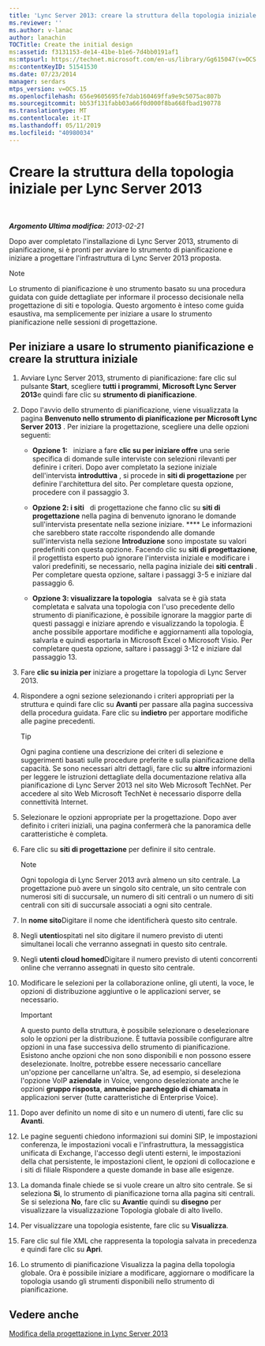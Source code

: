 ```yaml
---
title: 'Lync Server 2013: creare la struttura della topologia iniziale'
ms.reviewer: ''
ms.author: v-lanac
author: lanachin
TOCTitle: Create the initial design
ms:assetid: f3131153-de14-41be-b1e6-7d4bb0191af1
ms:mtpsurl: https://technet.microsoft.com/en-us/library/Gg615047(v=OCS.15)
ms:contentKeyID: 51541530
ms.date: 07/23/2014
manager: serdars
mtps_version: v=OCS.15
ms.openlocfilehash: 656e9605695fe7dab160469ffa9e9c5075ac807b
ms.sourcegitcommit: bb53f131fabb03a66f0d000f8ba668fbad190778
ms.translationtype: MT
ms.contentlocale: it-IT
ms.lasthandoff: 05/11/2019
ms.locfileid: "40980034"
---
```

<div data-xmlns="http://www.w3.org/1999/xhtml">

<div class="topic" data-xmlns="http://www.w3.org/1999/xhtml" data-msxsl="urn:schemas-microsoft-com:xslt" data-cs="http://msdn.microsoft.com/en-us/">

<div data-asp="http://msdn2.microsoft.com/asp">

# <a name="create-the-initial-topology-design-for-lync-server-2013"></a>Creare la struttura della topologia iniziale per Lync Server 2013

</div>

<div id="mainSection">

<div id="mainBody">

<span> </span>

_**Argomento Ultima modifica:** 2013-02-21_

Dopo aver completato l'installazione di Lync Server 2013, strumento di pianificazione, si è pronti per avviare lo strumento di pianificazione e iniziare a progettare l'infrastruttura di Lync Server 2013 proposta.

<div>


> [!NOTE]  
> Lo strumento di pianificazione è uno strumento basato su una procedura guidata con guide dettagliate per informare il processo decisionale nella progettazione di siti e topologia. Questo argomento è inteso come guida esaustiva, ma semplicemente per iniziare a usare lo strumento pianificazione nelle sessioni di progettazione.



</div>

<div>

## <a name="to-get-started-using-the-planning-tool-and-create-the-initial-design"></a>Per iniziare a usare lo strumento pianificazione e creare la struttura iniziale

1.  Avviare Lync Server 2013, strumento di pianificazione: fare clic sul pulsante **Start**, scegliere **tutti i programmi**, **Microsoft Lync Server 2013**e quindi fare clic su **strumento di pianificazione**.

2.  Dopo l'avvio dello strumento di pianificazione, viene visualizzata la pagina **Benvenuto nello strumento di pianificazione per Microsoft Lync Server 2013** . Per iniziare la progettazione, scegliere una delle opzioni seguenti:
    
      - **Opzione 1:**   iniziare a fare **clic su per iniziare offre** una serie specifica di domande sulle interviste con selezioni rilevanti per definire i criteri. Dopo aver completato la sezione iniziale dell'intervista **introduttiva** , si procede in **siti di progettazione** per definire l'architettura del sito. Per completare questa opzione, procedere con il passaggio 3.
    
      - **Opzione 2: i siti**   di progettazione che fanno clic su **siti di progettazione** nella pagina di benvenuto ignorano le domande sull'intervista presentate nella sezione iniziare. **** Le informazioni che sarebbero state raccolte rispondendo alle domande sull'intervista nella sezione **Introduzione** sono impostate su valori predefiniti con questa opzione. Facendo clic su **siti di progettazione**, il progettista esperto può ignorare l'intervista iniziale e modificare i valori predefiniti, se necessario, nella pagina iniziale dei **siti centrali** . Per completare questa opzione, saltare i passaggi 3-5 e iniziare dal passaggio 6.
    
      - **Opzione 3: visualizzare la topologia**   salvata se è già stata completata e salvata una topologia con l'uso precedente dello strumento di pianificazione, è possibile ignorare la maggior parte di questi passaggi e iniziare aprendo e visualizzando la topologia. È anche possibile apportare modifiche e aggiornamenti alla topologia, salvarla e quindi esportarla in Microsoft Excel o Microsoft Visio. Per completare questa opzione, saltare i passaggi 3-12 e iniziare dal passaggio 13.

3.  Fare **clic su inizia per** iniziare a progettare la topologia di Lync Server 2013.

4.  Rispondere a ogni sezione selezionando i criteri appropriati per la struttura e quindi fare clic su **Avanti** per passare alla pagina successiva della procedura guidata. Fare clic su **indietro** per apportare modifiche alle pagine precedenti.
    
    <div>
    

    > [!TIP]  
    > Ogni pagina contiene una descrizione dei criteri di selezione e suggerimenti basati sulle procedure preferite e sulla pianificazione della capacità. Se sono necessari altri dettagli, fare clic su <STRONG>altre</STRONG> informazioni per leggere le istruzioni dettagliate della documentazione relativa alla pianificazione di Lync Server 2013 nel sito Web Microsoft TechNet. Per accedere al sito Web Microsoft TechNet è necessario disporre della connettività Internet.

    
    </div>

5.  Selezionare le opzioni appropriate per la progettazione. Dopo aver definito i criteri iniziali, una pagina confermerà che la panoramica delle caratteristiche è completa.

6.  Fare clic su **siti di progettazione** per definire il sito centrale.
    
    <div>
    

    > [!NOTE]  
    > Ogni topologia di Lync Server 2013 avrà almeno un sito centrale. La progettazione può avere un singolo sito centrale, un sito centrale con numerosi siti di succursale, un numero di siti centrali o un numero di siti centrali con siti di succursale associati a ogni sito centrale.

    
    </div>

7.  In **nome sito**Digitare il nome che identificherà questo sito centrale.

8.  Negli **utenti**ospitati nel sito digitare il numero previsto di utenti simultanei locali che verranno assegnati in questo sito centrale.

9.  Negli **utenti cloud homed**Digitare il numero previsto di utenti concorrenti online che verranno assegnati in questo sito centrale.

10. Modificare le selezioni per la collaborazione online, gli utenti, la voce, le opzioni di distribuzione aggiuntive o le applicazioni server, se necessario.
    
    <div>
    

    > [!IMPORTANT]  
    > A questo punto della struttura, è possibile selezionare o deselezionare solo le opzioni per la distribuzione. È tuttavia possibile configurare altre opzioni in una fase successiva dello strumento di pianificazione. Esistono anche opzioni che non sono disponibili e non possono essere deselezionate. Inoltre, potrebbe essere necessario cancellare un'opzione per cancellarne un'altra. Se, ad esempio, si deseleziona l'opzione VoIP <STRONG>aziendale</STRONG> in Voice, vengono deselezionate anche le opzioni <STRONG>gruppo risposta</STRONG>, <STRONG>annuncio</STRONG>e <STRONG>parcheggio di chiamata</STRONG> in applicazioni server (tutte caratteristiche di Enterprise Voice).

    
    </div>

11. Dopo aver definito un nome di sito e un numero di utenti, fare clic su **Avanti**.

12. Le pagine seguenti chiedono informazioni sui domini SIP, le impostazioni conferenza, le impostazioni vocali e l'infrastruttura, la messaggistica unificata di Exchange, l'accesso degli utenti esterni, le impostazioni della chat persistente, le impostazioni client, le opzioni di collocazione e i siti di filiale Rispondere a queste domande in base alle esigenze.

13. La domanda finale chiede se si vuole creare un altro sito centrale. Se si seleziona **Sì**, lo strumento di pianificazione torna alla pagina siti centrali. Se si seleziona **No**, fare clic su **Avanti**e quindi su **disegno** per visualizzare la visualizzazione Topologia globale di alto livello.

14. Per visualizzare una topologia esistente, fare clic su **Visualizza**.

15. Fare clic sul file XML che rappresenta la topologia salvata in precedenza e quindi fare clic su **Apri**.

16. Lo strumento di pianificazione Visualizza la pagina della topologia globale. Ora è possibile iniziare a modificare, aggiornare o modificare la topologia usando gli strumenti disponibili nello strumento di pianificazione.

</div>

<div>

## <a name="see-also"></a>Vedere anche


[Modifica della progettazione in Lync Server 2013](lync-server-2013-editing-the-design.md)  
  

</div>

</div>

<span> </span>

</div>

</div>

</div>

